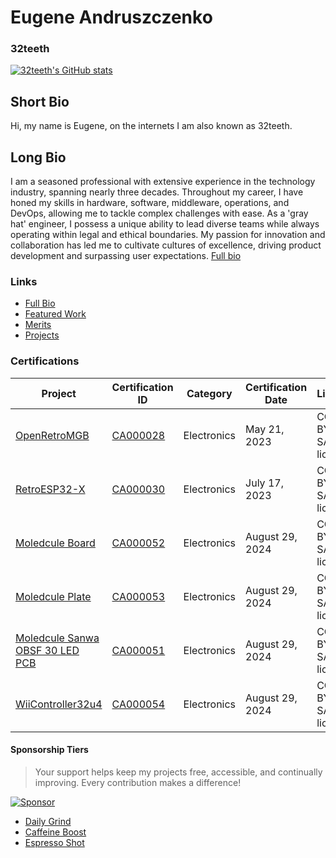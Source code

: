 # Eugene Andruszczenko
### **32teeth**

[![32teeth's GitHub stats](https://streak-stats.demolab.com?user=32teeth&theme=swift&mode=weekly&border_radius=10&card_width=720)](https://git.io/streak-stats)

## Short Bio
Hi, my name is Eugene, on the internets I am also known as 32teeth.

## Long Bio
I am a seasoned professional with extensive experience in the technology industry, spanning nearly three decades. Throughout my career, I have honed my skills in hardware, software, middleware, operations, and DevOps, allowing me to tackle complex challenges with ease. As a 'gray hat' engineer, I possess a unique ability to lead diverse teams while always operating within legal and ethical boundaries. My passion for innovation and collaboration has led me to cultivate cultures of excellence, driving product development and surpassing user expectations. [Full bio](https://github.com/32teeth/32teeth/blob/main/BIO.md)

### Links
* [Full Bio](https://github.com/32teeth/32teeth/blob/main/BIO.md)
* [Featured Work](https://github.com/32teeth/32teeth/blob/main/FEATURED.md)
* [Merits](https://github.com/32teeth/32teeth/blob/main/MERITS.md)
* [Projects](https://github.com/32teeth/32teeth/blob/main/PROJECTS.md)

### Certifications

| Project                             | Certification ID | Category     | Certification Date | License |
|--|--|--|--|--|
| [OpenRetroMGB](https://github.com/openretroMGB/OpenRetroMGB)                        | [CA000028](https://certification.oshwa.org/ca000028.html)        | Electronics  | May 21, 2023       |CC-BY-SA-4.0 license|
| [RetroESP32-X](https://github.com/retro-esp32/RetroESP32-X)                          | [CA000030](https://certification.oshwa.org/ca000030.html)        | Electronics  | July 17, 2023      |CC-BY-SA-4.0 license|
| [Moledcule Board](https://github.com/moledcule/board)                     | [CA000052](https://certification.oshwa.org/ca000052.html)        | Electronics  | August 29, 2024    |CC-BY-SA-4.0 license|
| [Moledcule Plate](https://github.com/moledcule/plate)                     | [CA000053](https://certification.oshwa.org/ca000053.html)        | Electronics  | August 29, 2024    |CC-BY-SA-4.0 license|
| [Moledcule Sanwa OBSF 30 LED PCB](https://github.com/moledcule/sanwa-obsf-30)     | [CA000051](https://certification.oshwa.org/ca000051.html)        | Electronics  | August 29, 2024    |CC-BY-SA-4.0 license|
| [WiiController32u4](https://github.com/32teeth/WiiController32u4)                   | [CA000054](https://certification.oshwa.org/ca000054.html)        | Electronics  | August 29, 2024    |CC-BY-SA-4.0 license|

#### Sponsorship Tiers
> Your support helps keep my projects free, accessible, and continually improving. Every contribution makes a difference!

[![Sponsor](https://github.com/user-attachments/assets/38c207bd-4687-47ae-a900-5bbe5ad62b07)](https://github.com/sponsors/32teeth)

* [Daily Grind](https://github.com/sponsors/32teeth/sponsorships?sponsor=32teeth&tier_id=286331&preview=false)
* [Caffeine Boost](https://github.com/sponsors/32teeth/sponsorships?sponsor=32teeth&tier_id=286332&preview=false)
* [Espresso Shot](https://github.com/sponsors/32teeth/sponsorships?sponsor=32teeth&tier_id=286333&preview=false)
